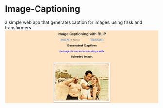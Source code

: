 # Image-Captioning
a simple web app that generates caption for images.
using flask and transformers
<img src="static/webpage.png">